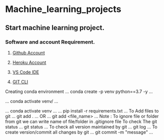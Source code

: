 # Machine_learning_projects

## Start machine learning project.

### Software and account Requirement.

1. [Github Account](https://github.com)

2. [Heroku Account](https://dashboard.heroku.com/login)
3. [VS Code IDE](https://code.visualstudio.com/download)
4. [GIT CLI](https://git-scm.com/downloads)

Creating conda environment
...
conda create -p venv python==3.7 -y
...

...
conda activate venv/
...

...
conda activate venv
...
...
pip install -r requirements.txt
...
To Add files to git
...
git add .
...
OR
...
git add <file_name>
...
Note : To ignore file or folder from git we can write name of file/folder in .gitignore file
To check The git status
...
git status
...
To check all version maintained by git
...
git log
...
To create version/commit all changes by git
...
git commit -m "message"
...
